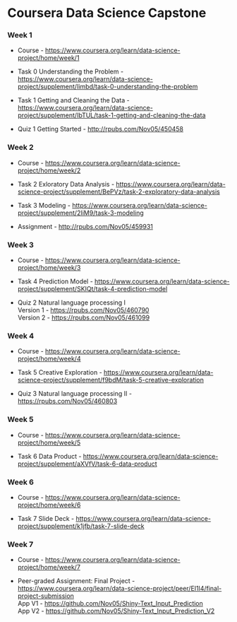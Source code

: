 # Coursera Data Science Capstone

### Week 1

* Course - https://www.coursera.org/learn/data-science-project/home/week/1

* Task 0 Understanding the Problem - https://www.coursera.org/learn/data-science-project/supplement/Iimbd/task-0-understanding-the-problem

* Task 1 Getting and Cleaning the Data - https://www.coursera.org/learn/data-science-project/supplement/IbTUL/task-1-getting-and-cleaning-the-data

* Quiz 1 Getting Started - http://rpubs.com/Nov05/450458

### Week 2

* Course - https://www.coursera.org/learn/data-science-project/home/week/2

* Task 2 Exloratory Data Analysis - https://www.coursera.org/learn/data-science-project/supplement/BePVz/task-2-exploratory-data-analysis

* Task 3 Modeling - https://www.coursera.org/learn/data-science-project/supplement/2IiM9/task-3-modeling

* Assignment - http://rpubs.com/Nov05/459931

### Week 3

* Course - https://www.coursera.org/learn/data-science-project/home/week/3

* Task 4 Prediction Model - https://www.coursera.org/learn/data-science-project/supplement/SKIQt/task-4-prediction-model

* Quiz 2 Natural language processing I  
  Version 1 - https://rpubs.com/Nov05/460790  
  Version 2 - https://rpubs.com/Nov05/461099

### Week 4

* Course - https://www.coursera.org/learn/data-science-project/home/week/4

* Task 5 Creative Exploration - https://www.coursera.org/learn/data-science-project/supplement/f9bdM/task-5-creative-exploration

* Quiz 3 Natural language processing II - https://rpubs.com/Nov05/460803

### Week 5

* Course - https://www.coursera.org/learn/data-science-project/home/week/5

* Task 6 Data Product - https://www.coursera.org/learn/data-science-project/supplement/aXVfV/task-6-data-product

### Week 6

* Course - https://www.coursera.org/learn/data-science-project/home/week/6

* Task 7 Slide Deck - https://www.coursera.org/learn/data-science-project/supplement/k1jfb/task-7-slide-deck

### Week 7

* Course - https://www.coursera.org/learn/data-science-project/home/week/7

* Peer-graded Assignment: Final Project - https://www.coursera.org/learn/data-science-project/peer/EI1l4/final-project-submission  
  App V1 - https://github.com/Nov05/Shiny-Text_Input_Prediction  
  App V2 - https://github.com/Nov05/Shiny-Text_Input_Prediction_V2




